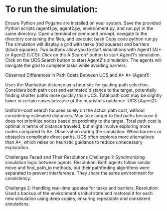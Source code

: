 # To run the simulation:

Ensure Python and Pygame are installed on your system.
Save the provided Python scripts (agent1.py, agent2.py, environment.py, and run.py) in the same directory.
Open a terminal or command prompt, navigate to the directory containing the files, and execute:
bash
Copy code
python run.py
The simulation will display a grid with tasks (red squares) and barriers (black squares). Two buttons allow you to start simulations with Agent1 (A)* or Agent2 (UCS):
Click on the A Search* button to start Agent1's simulation.
Click on the UCS Search button to start Agent2's simulation.
The agents will navigate the grid to complete tasks while avoiding barriers.

Observed Differences in Path Costs Between UCS and A*
A* (Agent1):

Uses the Manhattan distance as a heuristic for guiding path selection.
Considers both path cost and estimated distance to the target, potentially finding shorter paths more quickly than UCS.
Total path cost may be slightly lower in certain cases because of the heuristic's guidance.
UCS (Agent2):

Uniform-cost search focuses solely on the actual path cost, without considering estimated distances.
May take longer to find paths because it does not prioritize nodes based on proximity to the target.
Total path cost is optimal in terms of distance traveled, but might involve exploring more nodes compared to A*.
Observation during the simulation:
When barriers or obstacles complicate direct paths, UCS often explores more alternatives than A*, which relies on heuristic guidance to reduce unnecessary exploration.


Challenges Faced and Their Resolutions
Challenge 1: Synchronizing simulation logic between agents.
Resolution: Both agents follow similar move and find_path_to methods, but their pathfinding algorithms were separated to prevent interference. They share the same environment for consistency.

Challenge 2: Handling real-time updates for tasks and barriers.
Resolution: Used a backup of the environment's initial state and restored it for each new simulation using deep copies, ensuring repeatable and consistent simulations.



